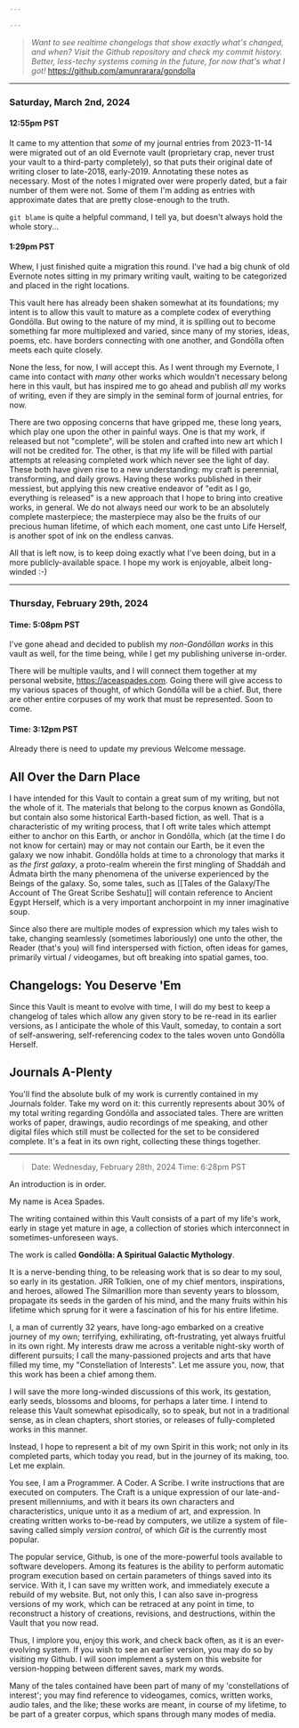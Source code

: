 ```yaml
---

---
```


> *Want to see realtime changelogs that show exactly what's changed, and when? Visit the Github repository and check my commit history. Better, less-techy systems coming in the future, for now that's what I got!* https://github.com/amunrarara/gondolla

--- 
### Saturday, March 2nd, 2024
#### 12:55pm PST

It came to my attention that *some* of my journal entries from 2023-11-14 were migrated out of an old Evernote vault (proprietary crap, never trust your vault to a third-party completely), so that puts their original date of writing closer to late-2018, early-2019. Annotating these notes as necessary. Most of the notes I migrated over were properly dated, but a fair number of them were not. Some of them I'm adding as entries with approximate dates that are pretty close-enough to the truth.

`git blame` is quite a helpful command, I tell ya, but doesn't always hold the whole story...

#### 1:29pm PST

Whew, I just finished quite a migration this round. I've had a big chunk of old Evernote notes sitting in my primary writing vault, waiting to be categorized and placed in the right locations. 

This vault here has already been shaken somewhat at its foundations; my intent is to allow this vault to mature as a complete codex of everything Gondōlla. But owing to the nature of my mind, it is spilling out to become something far more multiplexed and varied, since many of my stories, ideas, poems, etc. have borders connecting with one another, and Gondōlla often meets each quite closely. 

None the less, for now, I will accept this. As I went through my Evernote, I came into contact with *many* other works which wouldn't necessary belong here in this vault, but has inspired me to go ahead and publish *all* my works of writing, even if they are simply in the seminal form of journal entries, for now.

There are two opposing concerns that have gripped me, these long years, which play one upon the other in painful ways. One is that my work, if released but not "complete", will be stolen and crafted into new art which I will not be credited for. The other, is that my life will be filled with partial attempts at releasing completed work which never see the light of day. These both have given rise to a new understanding: my craft is perennial, transforming, and daily grows. Having these works published in their messiest, but applying this new creative endeavor of "edit as I go, everything is released" is a new approach that I hope to bring into creative works, in general. We do not always need our work to be an absolutely complete masterpiece; the masterpiece may also be the fruits of our precious human lifetime, of which each moment, one cast unto Life Herself, is another spot of ink on the endless canvas.

All that is left now, is to keep doing exactly what I've been doing, but in a more publicly-available space. I hope my work is enjoyable, albeit long-winded :-)

---
### Thursday, February 29th, 2024
#### Time: 5:08pm PST

I've gone ahead and decided to publish my *non-Gondōllan works* in this vault as well, for the time being, while I get my publishing universe in-order. 

There will be multiple vaults, and I will connect them together at my personal website, https://aceaspades.com. Going there will give access to my various spaces of thought, of which Gondōlla will be a chief. But, there are other entire corpuses of my work that must be represented. Soon to come.

#### Time: 3:12pm PST

Already there is need to update my previous Welcome message.

## All Over the Darn Place
I have intended for this Vault to contain a great sum of my writing, but not the whole of it. The materials that belong to the corpus known as Gondōlla, but contain also some historical Earth-based fiction, as well. That is a characteristic of my writing process, that I oft write tales which attempt either to anchor on this Earth, or anchor in Gondōlla, which (at the time I do not know for certain) may or may not contain our Earth, be it even the galaxy we now inhabit. Gondōlla holds at time to a chronology that marks it as *the first galaxy*, a proto-realm wherein the first mingling of Shaddáh and Ádmata birth the many phenomena of the universe experienced by the Beings of the galaxy. So, some tales, such as [[Tales of the Galaxy/The Account of The Great Scribe Seshatu]] will contain reference to Ancient Egypt Herself, which is a very important anchorpoint in my inner imaginative soup.

Since also there are multiple modes of expression which my tales wish to take, changing seamlessly (sometimes laboriously) one unto the other, the Reader (that's you) will find interspersed with fiction, often ideas for games, primarily virtual / videogames, but oft breaking into spatial games, too.

## Changelogs: You Deserve 'Em
Since this Vault is meant to evolve with time, I will do my best to keep a changelog of tales which allow any given story to be re-read in its earlier versions, as I anticipate the whole of this Vault, someday, to contain a sort of self-answering, self-referencing codex to the tales woven unto Gondōlla Herself.

## Journals A-Plenty
You'll find the absolute bulk of my work is currently contained in my Journals folder. Take my word on it: this currently represents about 30% of my total writing regarding Gondōlla and associated tales. There are written works of paper, drawings, audio recordings of me speaking, and other digital files which still must be collected for the set to be considered complete. It's a feat in its own right, collecting these things together.

---

> Date: Wednesday, February 28th, 2024
> Time: 6:28pm PST

An introduction is in order.

My name is Acea Spades.

The writing contained within this Vault consists of a part of my life's work, early in stage yet mature in age, a collection of stories which interconnect in sometimes-unforeseen ways. 

The work is called **Gondōlla: A Spiritual Galactic Mythology**.

It is a nerve-bending thing, to be releasing work that is so dear to my soul, so early in its gestation. JRR Tolkien, one of my chief mentors, inspirations, and heroes, allowed The Silmarillion more than seventy years to blossom, propagate its seeds in the garden of his mind, and the many fruits within his lifetime which sprung for it were a fascination of his for his entire lifetime. 

I, a man of currently 32 years, have long-ago embarked on a creative journey of my own; terrifying, exhilirating, oft-frustrating, yet always fruitful in its own right. My interests draw me across a veritable night-sky worth of different pursuits; I call the many-passioned projects and arts that have filled my time, my "Constellation of Interests". Let me assure you, now, that this work has been a chief among them. 

I will save the more long-winded discussions of this work, its gestation, early seeds, blossoms and blooms, for perhaps a later time. I intend to release this Vault somewhat episodically, so to speak, but not in a traditional sense, as in clean chapters, short stories, or releases of fully-completed works in this manner.

Instead, I hope to represent a bit of my own Spirit in this work; not only in its completed parts, which today you read, but in the journey of its making, too. Let me explain.

You see, I am a Programmer. A Coder. A Scribe. I write instructions that are executed on computers. The Craft is a unique expression of our late-and-present millenniums, and with it bears its own characters and characteristics, unique unto it as a medium of art, and expression. In creating written works to-be-read by computers, we utilize a system of file-saving called simply *version control*, of which *Git* is the currently most popular. 


The popular service, Github, is one of the more-powerful tools available to software developers. Among its features is the ability to perform automatic program execution based on certain parameters of things saved into its service. With it, I can save my written work, and immediately execute a rebuild of my website. But, not only this, I can also save in-progress versions of my work, which can be retraced at any point in time, to reconstruct a history of creations, revisions, and destructions, within the Vault that you now read.

Thus, I implore you, enjoy this work, and check back often, as it is an ever-evolving system. If you wish to see an earlier version, you may do so by visiting my Github. I will soon implement a system on this website for version-hopping between different saves, mark my words.

Many of the tales contained have been part of many of my 'constellations of interest'; you may find reference to videogames, comics, written works, audio tales, and the like; these works are meant, in course of my lifetime, to be part of a greater corpus, which spans through many modes of media. 
